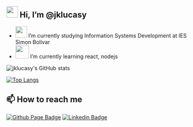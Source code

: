 ## <img src="https://raw.githubusercontent.com/iampavangandhi/iampavangandhi/master/gifs/Hi.gif" width="30px">  Hi, I’m @jklucasy </h2>

- <img src="https://media.giphy.com/media/WUlplcMpOCEmTGBtBW/giphy.gif" width="30"> I’m currently studying Information Systems Development at IES Simon Bolivar
- <img src="https://github.com/anathayna/anathayna/blob/master/assets/enthusiast.gif?raw=1" width="35vw"/> I’m currently learning react, nodejs

![jklucasy's GitHub stats](https://github-readme-stats.vercel.app/api?username=jklucasy&show_icons=true&theme=dark)

[![Top Langs](https://github-readme-stats.vercel.app/api/top-langs/?username=jklucasy&layout=compact&show_icons=true&theme=dark)](https://github.com/jklucasy/github-readme-stats)

## 📫 How to reach me</h3>

[![Github Page Badge](https://img.shields.io/badge/-Github_Page-000?style=flat-square&logo=Github&logoColor=white&link=https://jklucasy.github.io)](https://jklucasy.github.io)
[![Linkedin Badge](https://img.shields.io/badge/-LinkedIn-blue?style=flat-square&logo=Linkedin&logoColor=white&link=https://www.linkedin.com/in/jklucasy/)](https://www.linkedin.com/in/jklucasy/)
<!---
jklucasy/jklucasy is a ✨ special ✨ repository because its `README.md` (this file) appears on your GitHub profile.
You can click the Preview link to take a look at your changes.
--->
